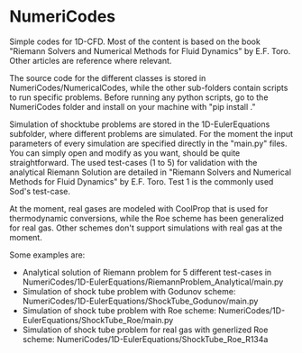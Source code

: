 # NumeriCodes
Simple codes for 1D-CFD. Most of the content is based on the book "Riemann Solvers and Numerical Methods for Fluid Dynamics" by E.F. Toro.
Other articles are reference where relevant.

The source code for the different classes is stored in NumeriCodes/NumericalCodes, while the other sub-folders contain scripts to run specific problems. Before running any python scripts, go to the NumeriCodes folder and install on your machine with "pip install ." 

Simulation of shocktube problems are stored in the 1D-EulerEquations subfolder, where different problems are simulated. For the moment the input parameters of every simulation are specified directly in the "main.py" files. You can simply open and modify as you want, should be quite straightforward.
The used test-cases (1 to 5) for validation with the analytical Riemann Solution are detailed in "Riemann Solvers and Numerical Methods for Fluid Dynamics" by E.F. Toro. Test 1 is the commonly used Sod's test-case.

At the moment, real gases are modeled with CoolProp that is used for thermodynamic conversions, while the Roe scheme has been generalized for
real gas. Other schemes don't support simulations with real gas at the moment. 

Some examples are:
- Analytical solution of Riemann problem for 5 different test-cases in NumeriCodes/1D-EulerEquations/RiemannProblem_Analytical/main.py
- Simulation of shock tube problem with Godunov scheme: NumeriCodes/1D-EulerEquations/ShockTube_Godunov/main.py
- Simulation of shock tube problem with Roe scheme: NumeriCodes/1D-EulerEquations/ShockTube_Roe/main.py
- Simulation of shock tube problem for real gas with generlized Roe scheme: NumeriCodes/1D-EulerEquations/ShockTube_Roe_R134a


